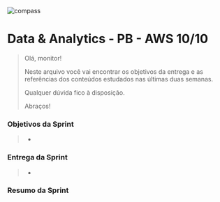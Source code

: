 ![compass](https://vetores.org/d/compass-uol.svg)

# Data & Analytics - PB - AWS 10/10

> Olá, monitor! 
> 
> Neste arquivo você vai encontrar os objetivos da entrega e as referências dos conteúdos estudados nas últimas duas semanas.
> 
> Qualquer dúvida fico à disposição. 
> 
> Abraços!

### Objetivos da Sprint
>
> - 
>
### Entrega da Sprint
>
> - 
>
### Resumo da Sprint
>
> 